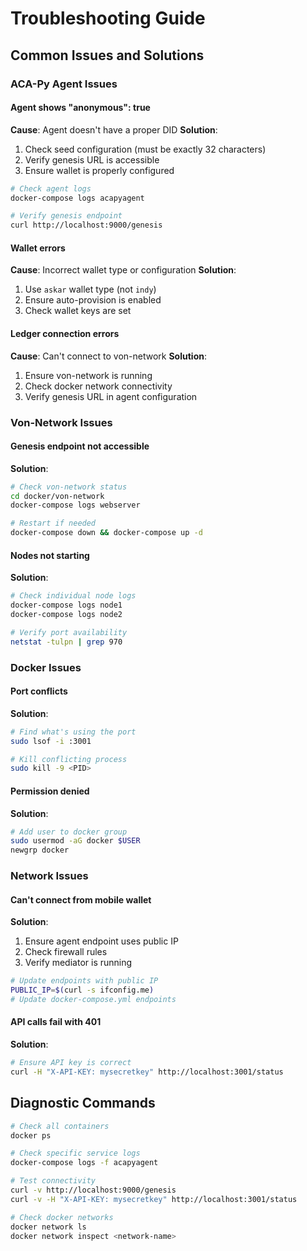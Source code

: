 # Troubleshooting Guide

## Common Issues and Solutions

### ACA-Py Agent Issues

#### Agent shows "anonymous": true
**Cause**: Agent doesn't have a proper DID
**Solution**: 
1. Check seed configuration (must be exactly 32 characters)
2. Verify genesis URL is accessible
3. Ensure wallet is properly configured

```bash
# Check agent logs
docker-compose logs acapyagent

# Verify genesis endpoint
curl http://localhost:9000/genesis
```

#### Wallet errors
**Cause**: Incorrect wallet type or configuration
**Solution**:
1. Use `askar` wallet type (not `indy`)
2. Ensure auto-provision is enabled
3. Check wallet keys are set

#### Ledger connection errors
**Cause**: Can't connect to von-network
**Solution**:
1. Ensure von-network is running
2. Check docker network connectivity
3. Verify genesis URL in agent configuration

### Von-Network Issues

#### Genesis endpoint not accessible
**Solution**:
```bash
# Check von-network status
cd docker/von-network
docker-compose logs webserver

# Restart if needed
docker-compose down && docker-compose up -d
```

#### Nodes not starting
**Solution**:
```bash
# Check individual node logs
docker-compose logs node1
docker-compose logs node2

# Verify port availability
netstat -tulpn | grep 970
```

### Docker Issues

#### Port conflicts
**Solution**:
```bash
# Find what's using the port
sudo lsof -i :3001

# Kill conflicting process
sudo kill -9 <PID>
```

#### Permission denied
**Solution**:
```bash
# Add user to docker group
sudo usermod -aG docker $USER
newgrp docker
```

### Network Issues

#### Can't connect from mobile wallet
**Solution**:
1. Ensure agent endpoint uses public IP
2. Check firewall rules
3. Verify mediator is running

```bash
# Update endpoints with public IP
PUBLIC_IP=$(curl -s ifconfig.me)
# Update docker-compose.yml endpoints
```

#### API calls fail with 401
**Solution**:
```bash
# Ensure API key is correct
curl -H "X-API-KEY: mysecretkey" http://localhost:3001/status
```

## Diagnostic Commands

```bash
# Check all containers
docker ps

# Check specific service logs
docker-compose logs -f acapyagent

# Test connectivity
curl -v http://localhost:9000/genesis
curl -v -H "X-API-KEY: mysecretkey" http://localhost:3001/status

# Check docker networks
docker network ls
docker network inspect <network-name>
```
